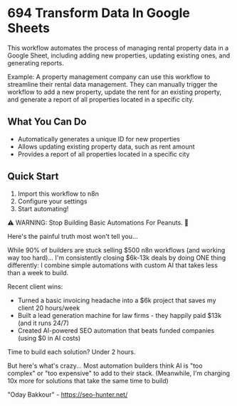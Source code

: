# 694 Transform Data In Google Sheets

This workflow automates the process of managing rental property data in a Google Sheet, including adding new properties, updating existing ones, and generating reports.

Example: A property management company can use this workflow to streamline their rental data management. They can manually trigger the workflow to add a new property, update the rent for an existing property, and generate a report of all properties located in a specific city.

## What You Can Do
- Automatically generates a unique ID for new properties
- Allows updating existing property data, such as rent amount
- Provides a report of all properties located in a specific city

## Quick Start
1. Import this workflow to n8n
2. Configure your settings
3. Start automating!

⚠️ WARNING: Stop Building Basic Automations For Peanuts. 🚫

Here's the painful truth most won't tell you...

While 90% of builders are stuck selling $500 n8n workflows (and working way too hard)...
I'm consistently closing $6k-13k deals by doing ONE thing differently:
I combine simple automations with custom AI that takes less than a week to build.

Recent client wins:
* Turned a basic invoicing headache into a $6k project that saves my client 20 hours/week
* Built a lead generation machine for law firms - they happily paid $13k (and it runs 24/7)
* Created AI-powered SEO automation that beats funded companies (using $0 in AI costs)

Time to build each solution? Under 2 hours.

But here's what's crazy...
Most automation builders think AI is "too complex" or "too expensive" to add to their stack.
(Meanwhile, I'm charging 10x more for solutions that take the same time to build)

"Oday Bakkour" - https://seo-hunter.net/
